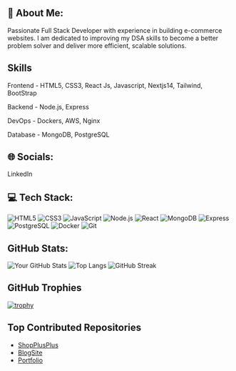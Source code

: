 

## 💫 About Me:

Passionate Full Stack Developer with experience in building e-commerce websites. I am dedicated to improving my DSA skills to become a better problem solver and deliver more efficient, scalable solutions.

## Skills
Frontend - HTML5, CSS3, React Js, Javascript, Nextjs14, Tailwind, BootStrap

Backend - Node.js, Express

DevOps - Dockers, AWS, Nginx

Database - MongoDB, PostgreSQL

## 🌐 Socials:
LinkedIn

## 💻 Tech Stack:

![HTML5](https://img.shields.io/badge/-HTML5-E34F26?style=flat&logo=html5&logoColor=white)
![CSS3](https://img.shields.io/badge/-CSS3-1572B6?style=flat&logo=css3&logoColor=white)
![JavaScript](https://img.shields.io/badge/-JavaScript-F7DF1E?style=flat&logo=javascript&logoColor=black)
![Node.js](https://img.shields.io/badge/-Node.js-339933?style=flat&logo=node.js&logoColor=white)
![React](https://img.shields.io/badge/-React-61DAFB?style=flat&logo=react&logoColor=black)
![MongoDB](https://img.shields.io/badge/-MongoDB-47A248?style=flat&logo=mongodb&logoColor=white)
![Express](https://img.shields.io/badge/-Express.js-000000?style=flat&logo=express&logoColor=white)
![PostgreSQL](https://img.shields.io/badge/-PostgreSQL-336791?style=flat&logo=postgresql&logoColor=white)
![Docker](https://img.shields.io/badge/-Docker-2496ED?style=flat&logo=docker&logoColor=white)
![Git](https://img.shields.io/badge/-Git-F05032?style=flat&logo=git&logoColor=white)

## GitHub Stats:

![Your GitHub Stats](https://github-readme-stats.vercel.app/api?username=subhadeep202&show_icons=true&theme=radical)
![Top Langs](https://github-readme-stats.vercel.app/api/top-langs/?username=subhadeep202&layout=compact&theme=radical)
![GitHub Streak](https://github-readme-streak-stats.herokuapp.com/?user=subhadeep202&theme=radical)

## GitHub Trophies

[![trophy](https://github-profile-trophy.vercel.app/?username=Subhadeep202&theme=radical)](https://github.com/ryo-ma/github-profile-trophy)

## Top Contributed Repositories

- [ShopPlusPlus](https://github.com/Subhadeep202/ShopPlusPlus)
- [BlogSite](https://github.com/Subhadeep202/BlogSite)
- [Portfolio](https://github.com/Subhadeep202/Portfolio)


